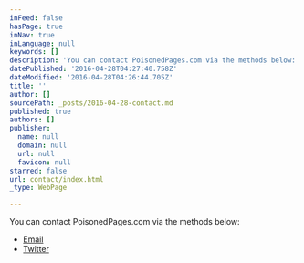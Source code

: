 ```yaml
---
inFeed: false
hasPage: true
inNav: true
inLanguage: null
keywords: []
description: 'You can contact PoisonedPages.com via the methods below:'
datePublished: '2016-04-28T04:27:40.758Z'
dateModified: '2016-04-28T04:26:44.705Z'
title: ''
author: []
sourcePath: _posts/2016-04-28-contact.md
published: true
authors: []
publisher:
  name: null
  domain: null
  url: null
  favicon: null
starred: false
url: contact/index.html
_type: WebPage

---
```

You can contact PoisonedPages.com via the methods below:

* [Email][0]
* [Twitter][1]

[0]: mailto:contact@poisonedpages.com
[1]: https://twitter.com/poisonedpages